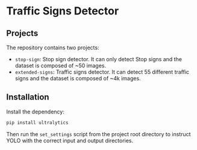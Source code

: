 # Traffic Signs Detector

## Projects

The repository contains two projects:

- `stop-sign`: Stop sign detector. It can only detect Stop signs and the dataset is composed of ~50 images.
- `extended-signs`: Traffic signs detector. It can detect 55 different traffic signs and the dataset is composed of ~4k images.

## Installation

Install the dependency:

```bash
pip install ultralytics
```

Then run the `set_settings` script from the project root directory to instruct YOLO with the correct input and output directories.